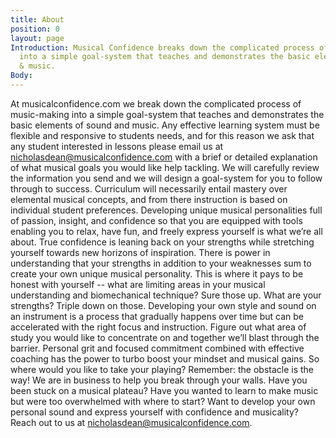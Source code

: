 ```yaml
---
title: About
position: 0
layout: page
Introduction: Musical Confidence breaks down the complicated process of music-making
  into a simple goal-system that teaches and demonstrates the basic elements of audio
  & music.
Body:
---
```


At musicalconfidence.com we break down the complicated process of music-making into a simple goal-system that teaches and demonstrates the basic elements of sound and music. Any effective learning system must be flexible and responsive to students needs, and for this reason we ask that any student interested in lessons please email us at nicholasdean@musicalconfidence.com with a brief or detailed explanation of what musical goals you would like help tackling. We will carefully review the information you send and we will design a goal-system for you to follow through to success. Curriculum will necessarily entail mastery over elemental musical concepts, and from there instruction is based on individual student preferences. Developing unique musical personalities full of passion, insight, and confidence so that you are equipped with tools enabling you to relax, have fun, and freely express yourself is what we’re all about. True confidence is leaning back on your strengths while stretching yourself towards new horizons of inspiration.
There is power in understanding that your strengths in addition to your weaknesses sum to create your own unique musical personality. This is where it pays to be honest with yourself -- what are limiting areas in your musical understanding and biomechanical technique? Sure those up. What are your strengths? Triple down on those. Developing your own style and sound on an instrument is a process that gradually happens over time but can be accelerated with the right focus and instruction. Figure out what area of study you would like to concentrate on and together we’ll blast through the barrier. Personal grit and focused commitment combined with effective coaching has the power to turbo boost your mindset and musical gains. So where would you like to take your playing?
Remember: the obstacle is the way! We are in business to help you break through your walls.
Have you been stuck on a musical plateau? Have you wanted to learn to make music but were too overwhelmed with where to start? Want to develop your own personal sound and express yourself with confidence and musicality? Reach out to us at nicholasdean@musicalconfidence.com.
